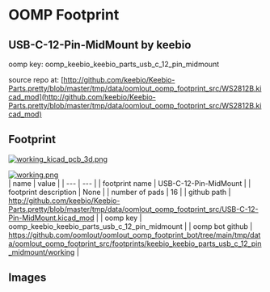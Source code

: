 # OOMP Footprint  
## USB-C-12-Pin-MidMount  by keebio  
  
oomp key: oomp_keebio_keebio_parts_usb_c_12_pin_midmount  
  
source repo at: [http://github.com/keebio/Keebio-Parts.pretty/blob/master/tmp/data/oomlout_oomp_footprint_src/WS2812B.kicad_mod](http://github.com/keebio/Keebio-Parts.pretty/blob/master/tmp/data/oomlout_oomp_footprint_src/WS2812B.kicad_mod)  
## Footprint  
  
[![working_kicad_pcb_3d.png](working_kicad_pcb_3d_600.png)](working_kicad_pcb_3d.png)  
  
[![working.png](working_600.png)](working.png)  
| name | value | 
| --- | --- | 
| footprint name | USB-C-12-Pin-MidMount | 
| footprint description | None | 
| number of pads | 16 | 
| github path | http://github.com/keebio/Keebio-Parts.pretty/blob/master/tmp/data/oomlout_oomp_footprint_src/USB-C-12-Pin-MidMount.kicad_mod | 
| oomp key | oomp_keebio_keebio_parts_usb_c_12_pin_midmount | 
| oomp bot github | https://github.com/oomlout/oomlout_oomp_footprint_bot/tree/main/tmp/data/oomlout_oomp_footprint_src/footprints/keebio_keebio_parts_usb_c_12_pin_midmount/working | 
## Images  
